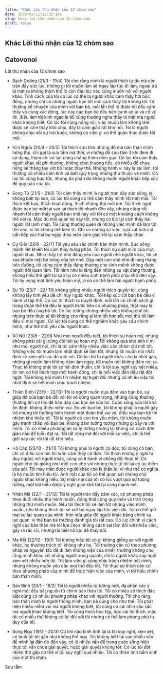 ```yaml
---
title: "Khác Lời thú nhận của 12 chòm sao"
date: 2025-06-12T22:33:14Z
slug: khac-loi-thu-nhan-cua-12-chom-sao
draft: false
---
```


## Khác Lời thú nhận của 12 chòm sao

## Catovonoi

Lời thú nhận của 12 chòm sao 

- Bạch Dương (21/3 - 19/4)
Tôi cho rằng mình là người thích tự do mà còn tràn đầy sức lực, những gì tôi muốn làm sẽ ngay lập tức đi làm, ngoại trừ bí mật ra không thích thổ lộ còn đâu lúc nào cũng muốn nói với người khác. Tính cách của tôi có lúc có thể bị người khác cảm thấy hơi bốc đồng, nhưng chỉ có những người bạn tốt mới cảm thấy tôi không tồi.
Tôi thường kể 
chuyện của mình với bạn bè, mỗi lần thổ lộ được tôi đều cảm thấy vô cùng xúc động, lúc này các bạn bè đều bên cạnh an ủi và cổ vũ tôi, điều làm tôi kinh ngạc là tôi cũng thường nghe thấy bí mật mà người khác không biết.
Có lúc tôi cũng nóng vội, việc muốn làm không làm được sẽ cảm thấy khó chịu, đây là cảm giác rất khó nói. Tôi là người không chịu nổi sự trói buộc, không có việc gì có thể quản thúc được tôi mãi.

- Kim Ngưu (20/4 - 20/5)
Tôi thích sưu tầm những đồ mà bản thân mình hứng thú, chỉ gọi là sưu tầm mà thôi, vì những đồ sưu tầm ít khi đem đi sử dụng, thậm chí có lúc cũng chẳng thèm nhìn qua.
Có lúc tôi cảm thấy người khác rất phi thường, không chút thương tiếc, có nhiều đồ chưa hỏng lại thẳng tay vứt bỏ hoặc thay thế. Những hành vi này là sai lầm, tôi thường có nhiều cảm tình và biết quý trọng những thứ thuộc về mình.
Có lúc tôi cũng bực tức, nhưng đa phần do không muốn người khác tiếp xúc đồ quý báu của tôi.

- Song Tử (21/5 - 21/6)
Tôi cảm thấy mình là người tràn đầy sức sống, lại không biết tại sao, có lúc tôi cũng có thể cảm thấy mình rất mệt mỏi. Tôi thích kết bạn, thích hoạt động, thích những thứ mới mẻ.
Tôi ít khi nghĩ được bạn bè mới tại sao lại thích tôi nhanh đến vậy, nhưng cũng rất nhanh tôi cảm thấy người bạn mới này với tôi có một khoảng cách không thể nói ra. Mặc dù mối quan hệ này tốt, nhưng có lúc lại cảm thấy hai người rất lạnh nhạt.
Tôi cũng thường quên đi những việc mình đã làm tốt thế nào, vì tôi không thể kiên trì. Chỉ có những sự việc, sựa vật mới chỉ cần tiếp xúc hai ba ngày thỏa mãn cảm giác rồi lại cảm thấy chán.

- Cự Giải (22/6 - 22/7)
Tôi yêu sâu sắc chính bản thân mình. Sức sống mãnh liệt khiến tôi cảm thấy hưng phấn. Tôi thích nụ cười mỉm của một người khác. Nhìn thấy trẻ nhỏ đáng yêu của người nhà người khác, tôi sẽ xoa khuôn mặt bé bỏng của trẻ nhỏ. Gặp một con chó nhỏ đi lang thang bên đường, tôi cũng cảm thấy đáng thương cho sinh mệnh không được người đời quan tâm. Tôi hình như lo lắng đến những sự vật đáng thương, không hiểu thế giới tại sao lại có nhiều sinh bệnh phải chịu khổ đến vậy. Tôi hy vọng một tình yêu hoàn mỹ, vì nó có thể làm hai người hạnh phúc.

- Sư Tử (23/7 - 22/
Tôi không giống nhiều người thích quyền lợi, cũng không lấy tình yêu để chỉ huy người khác. Tôi tiếp xúc với bạn bè đều vì hành vi tập thể.
Có lúc tôi thích ra quyết định, mỗi lần có chính sách gì trong đoàn thể tôi đều là người trước tiên có phương pháp, thật may là bạn bè đều ủng hộ tôi. Có lúc tưởng chừng nhiều việc khống chế tôi nhưng trên thực tế tôi không cho rằng ai làm tốt hơn tối, mọi thứ tôi làm đều vì mọi người. Có lúc tôi cũng có thể nghiêm khắc yêu cầu chính mình, như thế mới yêu cầu người khác.

- Xử Nữ (23/8 - 22/9)
Như mọi người đều biết, tôi thích sự hoàn mỹ, nhưng không phải cái gì cũng đòi hỏi sự hoàn mỹ. Tôi không quá khó tính tỉ mỉ như mọi người nói, chỉ là tôi cảm thấy nhiều việc cần chăm chỉ mới tốt. Những việc tôi muốn làm nhất định sẽ làm tốt, nhưng lời muốn nói nhất định sẽ xem xét sau đó mới nói.
Có lúc tôi bị người khác cho là nhát gan, những gì muốn làm không dám làm ngay, lời muốn nói không dám nói ra. Thực tế không phải tôi sợ hãi đơn thuần, chỉ là tôi suy nghĩ suy xét nhiều, tôi tìm cơ hội thích hợp mới hành động, chỉ là mỗi việc đến đều rất đột ngột. Tôi không nói mình tín nhiệm sự tuyệt đối nhưng có nhiều việc tôi nhất định sẽ hết mình chịu trách nhiệm.

- Thiên Bình (23/9 - 22/10)
Tôi là người muốn dựa dẫm vào bạn bè, sự giúp đỡ của bạn bè đối với tôi vô cùng quan trọng, nhưng cũng thường thường tìm cơ hội để báo đáp các bạn bè của tôi.
Cuộc sống của tôi khá ổn định, không thiếu niềm vui. So với bạn bè, tôi không phải là người gây trò nhưng tôi thường hình thành một đoàn thể vui vẻ, điều này bạn bè tín nhiệm khó thiếu tôi.
Tôi là người có con tim yếu mềm, tôi không muốn gây tranh chấp với bạn bè, không dám tưởng tượng những gì xảy ra với mình.
Tôi có nhiều phương án và lý tưởng nhưng lại không có cách đơn giản nào để biểu đạt ra. Tôi rất rộng mở đối với mỗi sự việc, chỉ là thế giới này rắc rối tôi rất khó hiểu.

- Hổ Cáp (23/10 - 21/11)
Tôi không phải là người cô độc, tôi cũng có bạn, chỉ có điều con tim tôi luôn cảm thấy cô đơn. Tôi thích những ý nghĩ tư duy ngược với người khác, cũng có ít hành vi chống đối thực tế.
Có người cho tôi giống như một con chó sói nhưng thực tế tôi lại có ưu điểm của sói. Tôi may mắn được người khác cho là thần bí, vì như thế có nghĩa là họ muốn tìm hiểu tôi. Ánh mắt của tôi có thể quan sát những chỗ người khác không hiểu. Sự nhẫn nại của tôi có lúc vượt qua sự tượng tưởng, một khi hiểu được ý nghĩ gian khổ tôi lại càng mạnh mẽ.

- Nhân Mã (22/1 - 21/12)
Tôi là người tràn đầy cảm xúc, có phương pháp theo đuổi nhiều thứ mình muốn, đồng thời cũng quý mến và trân trọng những thứ mình muốn. Nếu tôi thích tôi sẽ làm tốt những việc mình muốn, nếu không thích tôi sẽ vứt bỏ ngay lập tức việc đó.
Tôi có thể giữ mại sự lạc quan của mình, hơn nữa giúp đỡ người khác bằng chính sự lạc quan, vì thế bạn bè thường đánh giá tôi rất cao.
Có lúc chính vì cách nghĩ của bản thân mà tôi lựa chọn những cách sai lầm đối với nhiều việc, gây ra rắc rối, nhưng tôi biết nỗ lực để thay đổi.

- Ma Kết (22/12 - 19/1)
Tôi không hiểu tôi có gì không giống so với người khác, họ thường trách tôi không như họ. Tôi thường căn cứ theo phương pháp và nguyên tắc để đi làm những việc của mình, thường không cho rằng mình khác với những người xung quanh, chỉ là người khác suy nghĩ xem xét nhiều hơn tôi. Tôi làm việc gì cũng chịu trách nhiệm hết mình, nhưng không muốn yêu cầu mọi thứ đều tốt.
Tôi thực sự thích căn cứ theo phương pháp của mình để thực hiện việc của mình, vì tôi hiểu chính bản thân mình.

- Bảo Bình (20/1 - 18/2)
Tôi là người nhiều tư tưởng mới, đa phần các ý nghĩ mới đều bắt nguồn từ chính bản thân tôi. Tôi có nhiều sở thích đặc biệt cũng có nhiều phương pháp khác với người thường. Tôi cho rằng bản thân mình là người thông minh, bạn bè cũng cho như thế.
Tôi phát hiện nhiều niềm vui mà người không biết, tôi cũng có cái nhìn sâu sắc mà người khác không biết. Tôi cũng thích học tập, học cái tôi thích, mặc dù có nhiều thứ không có lợi đối với tôi nhưng có thể làm phong phú tư duy của tôi.

- Song Ngư (19/2 - 20/3)
Cứ khi nào bình tĩnh lại là tôi suy nghĩ, xem xét, có buổi tối tôi gần như không thể ngủ. Tôi không biết tại sao nhiều vấn đề mình lại đắn đo đến vậy, có lẽ nhiều vấn đề trong cuộc sống hiện thực tôi vẫn chưa giải quyết, hoặc giải quyết không tốt.
Có lúc tôi đột nhiên thở gấp có thể vì tôi suy nghĩ quá nhiều. Tôi có thiên tính bẩm sinh của một thi nhân.

Sưu tầm